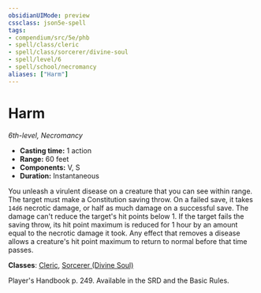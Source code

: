 ```yaml
---
obsidianUIMode: preview
cssclass: json5e-spell
tags:
- compendium/src/5e/phb
- spell/class/cleric
- spell/class/sorcerer/divine-soul
- spell/level/6
- spell/school/necromancy
aliases: ["Harm"]
---
```

# Harm
*6th-level, Necromancy*  

- **Casting time:** 1 action
- **Range:** 60 feet
- **Components:** V, S
- **Duration:** Instantaneous

You unleash a virulent disease on a creature that you can see within range. The target must make a Constitution saving throw. On a failed save, it takes `14d6` necrotic damage, or half as much damage on a successful save. The damage can't reduce the target's hit points below 1. If the target fails the saving throw, its hit point maximum is reduced for 1 hour by an amount equal to the necrotic damage it took. Any effect that removes a disease allows a creature's hit point maximum to return to normal before that time passes.

**Classes**: [Cleric](../../classes/cleric.md#), [Sorcerer (Divine Soul)](../../classes/sorcerer-divine-soul-xge.md#)

Player's Handbook p. 249. Available in the SRD and the Basic Rules.
